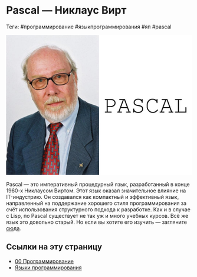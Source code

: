 # Pascal — Никлаус Вирт

Теги: #программирование #языкпрограммирования #яп #pascal

![Pascal — Никлаус Вирт](../assets/Pascal%20-%20%D0%9D%D0%B8%D0%BA%D0%BB%D0%B0%D1%83%D1%81%20%D0%92%D0%B8%D1%80%D1%82.jpg)

Pascal — это императивный процедурный язык, разработанный в конце 1960-х Никлаусом Виртом. Этот язык оказал значительное влияние на IT-индустрию. Он создавался как компактный и эффективный язык, направленный на поддержание хорошего стиля программирования за счёт использования структурного подхода к разработке. Как и в случае с Lisp, по Pascal существует не так уж и много учебных курсов. Всё же язык это довольно старый. Но если вы хотите его изучить — загляните [сюда](https://www.onlinefreecourse.net/learn-to-program-with-pascal-udemy-free-download/).

## Ссылки на эту страницу

- [00 Программирование](00%20%D0%9F%D1%80%D0%BE%D0%B3%D1%80%D0%B0%D0%BC%D0%BC%D0%B8%D1%80%D0%BE%D0%B2%D0%B0%D0%BD%D0%B8%D0%B5.md)
- [Языки программирования](%D0%AF%D0%B7%D1%8B%D0%BA%D0%B8%20%D0%BF%D1%80%D0%BE%D0%B3%D1%80%D0%B0%D0%BC%D0%BC%D0%B8%D1%80%D0%BE%D0%B2%D0%B0%D0%BD%D0%B8%D1%8F.md)
